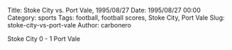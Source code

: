 Title: Stoke City vs. Port Vale, 1995/08/27
Date: 1995/08/27 00:00
Category: sports
Tags: football, football scores, Stoke City, Port Vale
Slug: stoke-city-vs-port-vale
Author: carbonero


Stoke City 0 - 1 Port Vale
